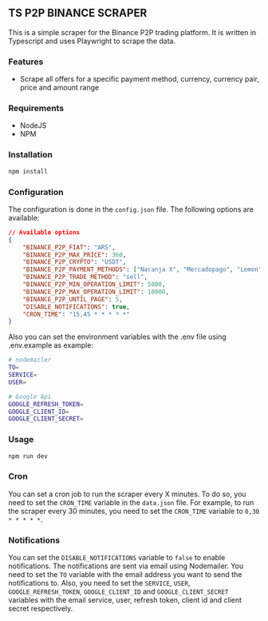 ## TS P2P BINANCE SCRAPER

This is a simple scraper for the Binance P2P trading platform. It is written in Typescript and uses Playwright to scrape the data.

### Features

- Scrape all offers for a specific payment method, currency, currency pair, price and amount range

### Requirements

- NodeJS
- NPM

### Installation

```bash
npm install
```
### Configuration

The configuration is done in the `config.json` file. The following options are available:

```json
// Available options
{
    "BINANCE_P2P_FIAT": "ARS",
    "BINANCE_P2P_MAX_PRICE": 360,
    "BINANCE_P2P_CRYPTO": "USDT",
    "BINANCE_P2P_PAYMENT_METHODS": ["Naranja X", "Mercadopago", "Lemon", "Belo", "Uala"],
    "BINANCE_P2P_TRADE_METHOD": "sell", 
    "BINANCE_P2P_MIN_OPERATION_LIMIT": 5000,
    "BINANCE_P2P_MAX_OPERATION_LIMIT": 10000,
    "BINANCE_P2P_UNTIL_PAGE": 5,
    "DISABLE_NOTIFICATIONS": true,
    "CRON_TIME": "15,45 * * * * *"
}
```

Also you can set the environment variables with the .env file using .env.example as example:

```bash
# nodemailer
TO=
SERVICE=
USER=

# Google Api
GOOGLE_REFRESH_TOKEN=
GOOGLE_CLIENT_ID=
GOOGLE_CLIENT_SECRET=
```	

### Usage

```bash
npm run dev
```

### Cron

You can set a cron job to run the scraper every X minutes. To do so, you need to set the `CRON_TIME` variable in the `data.json` file. For example, to run the scraper every 30 minutes, you need to set the `CRON_TIME` variable to `0,30 * * * * *`.

### Notifications

You can set the `DISABLE_NOTIFICATIONS` variable to `false` to enable notifications. The notifications are sent via email using Nodemailer. You need to set the `TO` variable with the email address you want to send the notifications to. Also, you need to set the `SERVICE`, `USER`, `GOOGLE_REFRESH_TOKEN`, `GOOGLE_CLIENT_ID` and `GOOGLE_CLIENT_SECRET` variables with the email service, user, refresh token, client id and client secret respectively.





